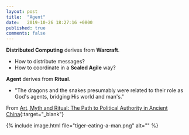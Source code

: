 ```yaml
---
layout: post
title:  "Agent"
date:   2019-10-26 18:27:16 +0800
published: true
comments: false
---
```

**Distributed Computing** derives from **Warcraft**.
* How to distribute messages?
* How to coordinate in a **Scaled Agile** way?

**Agent** derives from **Ritual**.
* "The dragons and the snakes presumably were related to their role as God's agents, bridging His world and man's."

From [Art, Myth and Ritual: The Path to Political Authority in Ancient China](https://www.hup.harvard.edu/catalog.php?isbn=9780674048089){:target="_blank"}

{% include image.html file="tiger-eating-a-man.png" alt="" %}
